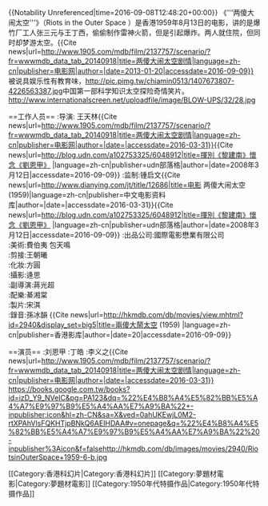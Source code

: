 {{Notability Unreferenced|time=2016-09-08T12:48:20+00:00}}
《'''两傻大闹太空'''》（Riots in the Outer Space ）是香港1959年8月13日的电影，讲的是爆竹厂工人张三元与王丁西，偷偷制作雷神火箭，但是引起爆炸。两人就住院，但同时却梦游太空。<ref>{{Cite news|url=http://www.1905.com/mdb/film/2137757/scenario/?fr=wwwmdb_data_tab_20140918|title=两傻大闹太空剧情|language=zh-cn|publisher=电影网|author=|date=2013-01-20|accessdate=2016-09-09}}</ref>被说具娱乐性有教育味，<ref>http://pic.pimg.tw/chiamin0513/1407673807-4226563387.jpg</ref>中国第一部科学知识太空探险奇情笑片。<ref>http://www.internationalscreen.net/uploadfile/image/BLOW-UPS/32/28.jpg</ref>

==工作人员==
:导演: 王天林<ref>{{Cite news|url=http://www.1905.com/mdb/film/2137757/scenario/?fr=wwwmdb_data_tab_20140918|title=两傻大闹太空剧情|language=zh-cn|publisher=电影网|author=|date=|accessdate=2016-03-31}}</ref><ref>{{Cite news|url=http://blog.udn.com/a102753325/6048912|title=揮別《黎建南》懷念《劉恩甲》  |language=zh-cn|publisher=udn部落格|author=|date=2008年3月12日|accessdate=2016-09-09}}</ref>
:监制:锺启文<ref>{{Cite news|url=http://www.dianying.com/jt/title/12686|title=电影 两傻大闹太空 (1959)|language=zh-cn|publisher=中文电影资料库|author=|date=|accessdate=2016-03-31}}</ref><ref>{{Cite news|url=http://blog.udn.com/a102753325/6048912|title=揮別《黎建南》懷念《劉恩甲》  |language=zh-cn|publisher=udn部落格|author=|date=2008年3月12日|accessdate=2016-09-09}}</ref>
:出品公司:國際電影懋業有限公司  
:美術:費伯夷 包天鳴  
:剪接:王朝曦  
:化妝:方圓  
:攝影:逄思  
:副導演:蔣光超  
:配樂:綦湘棠   
:製片:宋淇   
:錄音:孫冰韻  <ref>{{Cite news|url=http://hkmdb.com/db/movies/view.mhtml?id=2940&display_set=big5|title=兩傻大鬧太空 (1959) |language=zh-cn|publisher=香港影库|author=|date=20|accessdate=2016-09-09}}</ref>
 
==演员==
:刘恩甲
:丁皓
:李义之<ref>{{Cite news|url=http://www.1905.com/mdb/film/2137757/scenario/?fr=wwwmdb_data_tab_20140918|title=两傻大闹太空剧情|language=zh-cn|publisher=电影网|author=|date=|accessdate=2016-03-31}}</ref>
<ref>https://books.google.com.tw/books?id=izD_Y9_NVeIC&pg=PA123&dq=%22%E4%B8%A4%E5%82%BB%E5%A4%A7%E9%97%B9%E5%A4%AA%E7%A9%BA%22+-inpublisher:icon&hl=zh-CN&sa=X&ved=0ahUKEwjL0M2-rtXPAhVlsFQKHTjpBNkQ6AEIHDAA#v=onepage&q=%22%E4%B8%A4%E5%82%BB%E5%A4%A7%E9%97%B9%E5%A4%AA%E7%A9%BA%22%20-inpublisher%3Aicon&f=false</ref><ref>http://hkmdb.com/db/images/movies/2940/RiotsinOuterSpace+1959-6-b.jpg</ref>



[[Category:香港科幻片|Category:香港科幻片]]
[[Category:夢題材電影|Category:夢題材電影]]
[[Category:1950年代特摄作品|Category:1950年代特摄作品]]